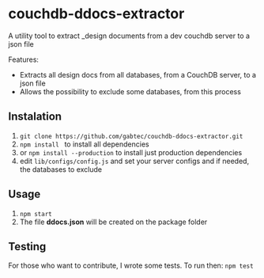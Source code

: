 # couchdb-ddocs-extractor
A utility tool to extract _design documents from a dev couchdb server to a json file

Features:
* Extracts all design docs from all databases, from a CouchDB server, to a json file
* Allows the possibility to exclude some databases, from this process

## Instalation

1. `git clone https://github.com/gabtec/couchdb-ddocs-extractor.git `
2. `npm install ` to install all dependencies
2. or `npm install --production` to install just production dependencies
3. edit `lib/configs/config.js` and set your server configs and if needed, the databases to exclude


## Usage

1. `npm start`
2. The file **ddocs.json** will be created on the package folder


## Testing

For those who want to contribute, I wrote some tests. 
To run then:
`npm test`
